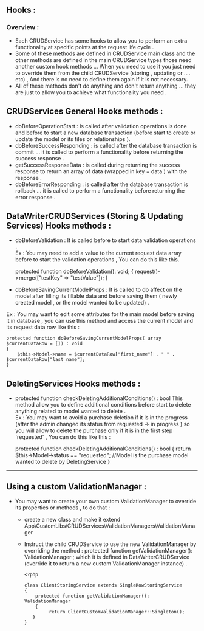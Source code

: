 ## Hooks :

### Overview :
- Each CRUDService has some hooks to allow you to perform an extra functionality at specific points at the request life cycle .
- Some of these methods are defined in CRUDService main class and the other methods are defined in the main CRUDService types those need another custom hook methods ... When you need to use it you just need to override them from the 
child CRUDService (storing , updating or .... etc) , And there is no need to define them again if it is not necessary.
- All of these methods don't do anything and don't return anything ... they are just to allow you to achieve what functionality you need .

## CRUDServices General Hooks methods : 
- doBeforeOperationStart :  is called after validation operations is done and before to start a new database transaction (before start to create or update the model or its files or relationships ).
- doBeforeSuccessResponding : is called after the database transaction is commit ... it is called to perform a functionality before returning the success response .
- getSuccessResponseData : is called during returning the success response to return an array of data (wrapped in key = data ) with the response .
- doBeforeErrorResponding : is called after the database transaction is rollback ... it is called to perform a functionality before returning the error response .

## DataWriterCRUDServices (Storing & Updating Services) Hooks methods :
- doBeforeValidation : It is called before to start data validation operations .<br>
Ex : You may need to add a value to the current request data array before to start the validation operations  , You can do this like this.   


    protected function doBeforeValidation(): void;
    {
        request()->merge(["testKey" => "testValue"]);
    }

- doBeforeSavingCurrentModelProps : It is called to do affect on the model after filling its fillable data and before saving them ( newly created model , or the model wanted to be updated) .

Ex : You may want to edit some attributes for the main model before saving it in database , you can use this method and access the current model and its request data row like this :
    
    protected function doBeforeSavingCurrentModelProps( array $currentDataRow = []) : void
    {
        $this->Model->name = $currentDataRow["first_name"] . " " . $currentDataRow["last_name"];
    }

## DeletingServices Hooks methods :
- protected function checkDeletingAdditionalConditions()  : bool
  This method allow you to define additional conditions before start to delete anything related to model wanted to delete .<br>
Ex : You may want to avoid a purchase deletion if it is in the progress (after the admin changed its status from requested -> in progress ) so you will allow to delete the purchase only if it is in the first step 'requested'   , You can do this like this :


    protected function checkDeletingAdditionalConditions()  : bool
    {
      return $this->Model->status == "requested"; //Model is the purchase model wanted to delete by DeletingService 
    }

<hr>

## Using a custom ValidationManager :
- You may want to create your own custom ValidationManager to override its properties or methods , to do that :
  - create a new class and make it extend App\CustomLibs\CRUDServices\ValidationManagers\ValidationManager
  - Instruct the child CRUDService to use the new ValidationManager by overriding the method :
    protected function getValidationManager(): ValidationManager ;
    which it is defined in DataWriterCRUDService (override it to return a new custom ValidationManager instance) . 

        <?php
        
        class ClientStoringService extends SingleRowStoringService
        {      
            protected function getValidationManager(): ValidationManager 
            {
                 return ClientCustomValidationManager::Singleton();
           }
        }
